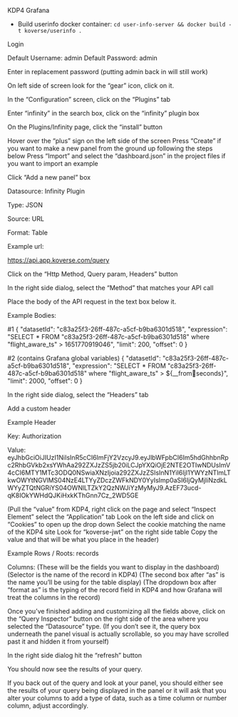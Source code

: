 KDP4 Grafana

* Build userinfo docker container: `cd user-info-server && docker build -t koverse/userinfo . `

Login

Default Username: admin
Default Password: admin

Enter in replacement password (putting admin back in will still work)

On left side of screen look for the “gear” icon, click on it.

In the “Configuration” screen, click on the “Plugins” tab

Enter “infinity” in the search box, click on the “infinity” plugin box

On the Plugins/Infinity page, click the “install” button

Hover over the “plus” sign on the left side of the screen
	Press “Create” if you want to make a new panel from the ground up following the steps below
	Press “Import” and select the “dashboard.json” in the project files if you want to import an example

Click “Add a new panel” box

Datasource: 
Infinity Plugin

Type:
JSON

Source:
URL

Format:
Table

Example url:

https://api.app.koverse.com/query

Click on the “Http Method, Query param, Headers” button

In the right side dialog, select the “Method” that matches your API call

Place the body of the API request in the text box below it.

Example Bodies:

#1 
{
      "datasetId": "c83a25f3-26ff-487c-a5cf-b9ba6301d518",
      "expression": "SELECT * FROM \"c83a25f3-26ff-487c-a5cf-b9ba6301d518\" where \"flight_aware_ts\" > 1651770919046",
      "limit": 200,
      "offset": 0
}

#2 (contains Grafana global variables)
{
      "datasetId": "c83a25f3-26ff-487c-a5cf-b9ba6301d518",
      "expression": "SELECT * FROM \"c83a25f3-26ff-487c-a5cf-b9ba6301d518\" where \"flight_aware_ts\" > ${__from:date:seconds}",
      "limit": 2000,
      "offset": 0
}

In the right side dialog, select the “Headers” tab

Add a custom header

Example Header

Key: Authorization

Value: eyJhbGciOiJIUzI1NiIsInR5cCI6ImFjY2VzcyJ9.eyJlbWFpbCI6Im5hdGhhbnRpc2RhbGVkb2xsYWhAa292ZXJzZS5jb20iLCJpYXQiOjE2NTE2OTIwNDUsImV4cCI6MTY1MTc3ODQ0NSwiaXNzIjoia292ZXJzZSIsInN1YiI6IjI1YWYzNTlmLTkwOWYtNGVlMS04NzE4LTYyZDczZWFkNDY0YyIsImp0aSI6IjQyMjliNzdkLWYyZTQtNGRiYS04OWNlLTZkY2QzNWJiYzMyMyJ9.AzEF73ucd-qK8IOkYWHdQJKiHxkKThGnn7Cz_2WD5GE

(Pull the “value” from KDP4, 
right click on the page and select “Inspect Element” 
select the “Application” tab
Look on the left side and click on “Cookies” to open up the drop down
Select the cookie matching the name of the KDP4 site
Look for “koverse-jwt” on the right side table
Copy the value and that will be what you place in the header)


Example Rows / Roots: 
records

Columns:
(These will be the fields you want to display in the dashboard)
(Selector is the name of the record in KDP4)
(The second box after “as” is the name you’ll be using for the table display)
(The dropdown box after “format as” is the typing of the record field in KDP4 and how Grafana will treat the columns in the record)

Once you’ve finished adding and customizing all the fields above, click on the “Query Inspector” button on the right side of the area where you selected the “Datasource” type. 
(If you don’t see it, the query box underneath the panel visual is actually scrollable, so you may have scrolled past it and hidden it from yourself) 

In the right side dialog hit the “refresh” button

You should now see the results of your query.

If you back out of the query and look at your panel, you should either see the results of your query being displayed in the panel or it will ask that you alter your columns to add a type of data, such as a time column or number column, adjust accordingly. 